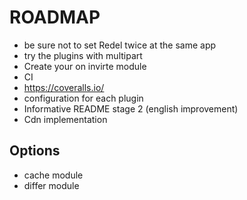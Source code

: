 # ROADMAP
- be sure not to set Redel twice at the same app
- try the plugins with multipart
- Create your on invirte module
- CI
- https://coveralls.io/
- configuration for each plugin
- Informative README stage 2 (english improvement)
- Cdn implementation



Options
----
- cache module
- differ module
